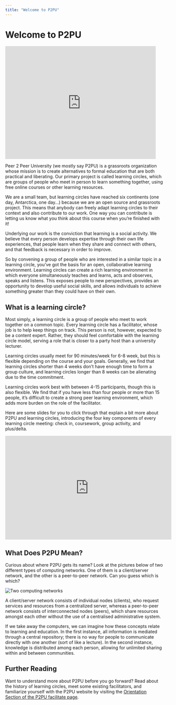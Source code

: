 ```yaml
---
title: "Welcome to P2PU"
---
```

# Welcome to P2PU

<iframe width="480" height="358.8" src="https://www.youtube.com/embed/bQqmIS7WQa8" frameborder="0" allow="accelerometer; autoplay; encrypted-media; gyroscope; picture-in-picture" allowfullscreen></iframe>

Peer 2 Peer University (we mostly say P2PU) is a grassroots organization whose mission is to create alternatives to formal education that are both practical and liberating. Our primary project is called learning circles, which are groups of people who meet in person to learn something together, using free online courses or other learning resources.

We are a small team, but learning circles have reached six continents (one day, Antarctica, one day…) because we are an open source and grassroots project. This means that anybody can freely adapt learning circles to their context and also contribute to our work. One way you can contribute is letting us know what you think about this course when you’re finished with it!

Underlying our work is the conviction that learning is a social activity. We believe that every person develops expertise through their own life experiences, that people learn when they share and connect with others, and that feedback is necessary in order to improve.

So by convening a group of people who are interested in a similar topic in a learning circle, you’ve got the basis for an open, collaborative learning environment. Learning circles can create a rich learning environment in which everyone simultaneously teaches and learns, acts and observes, speaks and listens. This exposes people to new perspectives, provides an opportunity to develop useful social skills, and allows individuals to achieve something greater than they could have on their own.

## What is a learning circle?
Most simply, a learning circle is a group of people who meet to work together on a common topic. Every learning circle has a facilitator, whose job is to help keep things on track. This person is not, however, expected to be a content expert. Rather, they should feel comfortable with the learning circle model, serving a role that is closer to a party host than a university lecturer.

Learning circles usually meet for 90 minutes/week for 6-8 week, but this is flexible depending on the course and your goals. Generally, we find that learning circles shorter than 4 weeks don’t have enough time to form a group culture, and learning circles longer than 8 weeks can be alienating due to the time commitment.

Learning circles work best with between 4-15 participants, though this is also flexible. We find that if you have less than four people or more than 15 people, it’s difficult to create a strong peer learning environment, which adds more burden on the role of the facilitator.

Here are some slides for you to click through that explain a bit more about P2PU and learning circles, introducing the four key components of every learning circle meeting: check in, coursework, group activity, and plus/delta. 
<iframe src="https://docs.google.com/presentation/d/e/2PACX-1vSF5jAsJUyfy07df-wMVnQPn1mZtmZ5w-4LTsBOMtykDZrbq1RpV4-FdydB5QMqSxK7w9tPYCTeelvZ/embed?start=false&loop=false&delayms=3000" frameborder="0" width="530" height="330" allowfullscreen="true" mozallowfullscreen="true" webkitallowfullscreen="true"></iframe>

## What Does P2PU Mean?
Curious about where P2PU gets its name? Look at the pictures below of two different types of computing networks. One of them is a client/server network, and the other is a peer-to-peer network. Can you guess which is which?

![Two computing networks](https://community.p2pu.org/uploads/default/original/2X/7/717cb84cbfc4faa369db72f25d9c1b9dd8f32d4c.png)

A client/server network consists of individual nodes (clients), who request services and resources from a centralized server, whereas a peer-to-peer network consists of interconnected nodes (peers), which share resources amongst each other without the use of a centralised administrative system.

If we take away the computers, we can imagine how these concepts relate to learning and education. In the first instance, all information is mediated through a central repository; there is no way for people to communicate directly with one another (sort of like a lecture). In the second instance, knowledge is distributed among each person, allowing for unlimited sharing within and between communities. 

## Further Reading
Want to understand more about P2PU before you go forward? Read about the history of learning circles, meet some existing facilitators, and familiarize yourself with the P2PU website by visiting the [Orientation Section of the P2PU facilitate page](https://www.p2pu.org/en/facilitate/#orientation).
